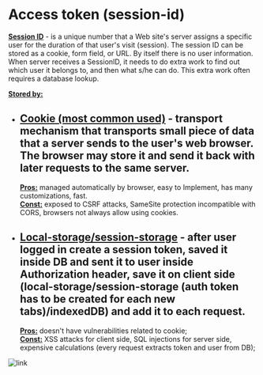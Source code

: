 # Access token (session-id)

**<ins>Session ID</ins>** - is a unique number that a Web site's server assigns a specific user for
the duration of that user's visit (session). The session ID can be stored as a cookie,
form field, or URL. By itself there is no user information.  When server receives a 
SessionID, it needs to do extra work to find out which user it belongs to, and then 
what s/he can do. This extra work often requires a database lookup.

**<ins>Stored by:**</ins>
  - **<ins>Cookie (most common used)</ins>** - transport mechanism that transports small piece 
    of data that a server sends to the user's web browser. The browser may store it 
    and send it back with later requests to the same server.                 
    --  
    **<ins>Pros:**</ins> managed automatically by browser, easy to Implement, has many customizations,
    fast.  
    **<ins>Const:**</ins> exposed to CSRF attacks, SameSite protection incompatible 
    with CORS, browsers not always allow using cookies.
    

  - **<ins>Local-storage/session-storage</ins>** - after user logged in create a session token, saved it inside
    DB and sent it to user inside Authorization header, save it on client side 
    (local-storage/session-storage (auth token has to be created for each new 
    tabs)/indexedDB) and add it to each request.  
    --  
    **<ins>Pros:**</ins> doesn't have vulnerabilities related to cookie;  
    **<ins>Const:**</ins> XSS attacks for client side, SQL injections for server side, expensive 
    calculations (every request extracts token and user from DB);
    
![link](https://drive.google.com/uc?id=1_Pp7v_JIIenX66FUR1zOXac3HN_ue4bA)